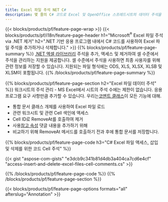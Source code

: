 ```yaml
---
title: Excel 파일 주석 NET C#
description: 몇 줄의 C# 코드로 Excel 및 OpenOffice 스프레드시트의 데이터 주석을 추가하거나 제거합니다.
---
```

{{< blocks/products/pf/feature-page-wrap >}}
{{< blocks/products/pf/i18n/feature-page-header h1="Microsoft<sup>&reg;</sup> Excel 파일 주석 via .NET 제거" h2=".NET 기반 응용 프로그램 내에서 C# 코드를 사용하여 Excel 파일 주석을 추가하거나 삭제합니다." >}}
{{% blocks/products/pf/feature-page-summary %}}
[.NET 엑셀 라이브러리](/cells/ko/net/) 주석을 추가, 액세스 및 제거하여 셀 수준에서 주석을 관리하는 지원을 제공합니다. 셀 수준에서 주석을 사용하면 최종 사용자를 위해 관련 정보를 저장할 수 있습니다. 지원되는 파일 형식에는 ODS, XLS, XLSX, XLSB 및 XLSM이 포함됩니다.
{{% /blocks/products/pf/feature-page-summary %}}

{{% blocks/products/pf/feature-page-section h2="Excel 파일 데이터 주석" %}}
 워크시트의 주석 관리 - MS Excel에서 시트의 주석 수에는 제한이 없습니다. 응용 프로그램 요구 사항만큼 추가할 수 있습니다. 우리는[코멘트 클래스](https://reference.aspose.com/cells/net/aspose.cells/comment)이 모든 기능에 대해.

+ 통합 문서 클래스 개체를 사용하여 Excel 파일 로드
+ 관련 워크시트 및 관련 Cell 색인에 액세스
+ Cell ID로 RemoveAt를 호출하여 제거
 + 사용[참고 속성](https://reference.aspose.com/cells/net/aspose.cells/comment/properties/note) 댓글 내용을 추가하기 위해
+ 비교하기 위해 RemoveAt 메서드를 호출하기 전과 후에 통합 문서를 저장합니다.

{{% blocks/products/pf/feature-page-code h3="C# Excel 파일 액세스, 삽입 및 삭제를 위한 코드 Cell 주석" %}}


{{< gist "aspose-com-gists" "e3dcb9c341b81d4db3a404ca7cd6e4cf" "access-insert-and-delete-excel-files-cell-comments.cs" >}}

{{% /blocks/products/pf/feature-page-code %}}
{{% /blocks/products/pf/feature-page-section %}}

{{< blocks/products/pf/feature-page-options formats="all" afterslug="Annotation" >}}
